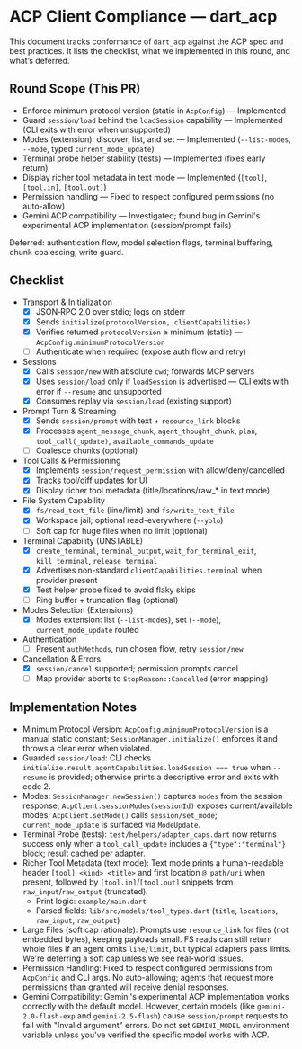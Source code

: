 # ACP Client Compliance — dart_acp

This document tracks conformance of `dart_acp` against the ACP spec and best practices. It lists the checklist, what we implemented in this round, and what’s deferred.

## Round Scope (This PR)

- Enforce minimum protocol version (static in `AcpConfig`) — Implemented
- Guard `session/load` behind the `loadSession` capability — Implemented (CLI exits with error when unsupported)
- Modes (extension): discover, list, and set — Implemented (`--list-modes`, `--mode`, typed `current_mode_update`)
- Terminal probe helper stability (tests) — Implemented (fixes early return)
- Display richer tool metadata in text mode — Implemented (`[tool]`, `[tool.in]`, `[tool.out]`)
- Permission handling — Fixed to respect configured permissions (no auto-allow)
- Gemini ACP compatibility — Investigated; found bug in Gemini's experimental ACP implementation (session/prompt fails)

Deferred: authentication flow, model selection flags, terminal buffering, chunk coalescing, write guard.

## Checklist

- Transport & Initialization
  - [x] JSON‑RPC 2.0 over stdio; logs on stderr
  - [x] Sends `initialize(protocolVersion, clientCapabilities)`
  - [x] Verifies returned `protocolVersion` ≥ minimum (static) — `AcpConfig.minimumProtocolVersion`
  - [ ] Authenticate when required (expose auth flow and retry)

- Sessions
  - [x] Calls `session/new` with absolute `cwd`; forwards MCP servers
  - [x] Uses `session/load` only if `loadSession` is advertised — CLI exits with error if `--resume` and unsupported
  - [x] Consumes replay via `session/load` (existing support)

- Prompt Turn & Streaming
  - [x] Sends `session/prompt` with text + `resource_link` blocks
  - [x] Processes `agent_message_chunk`, `agent_thought_chunk`, `plan`, `tool_call(_update)`, `available_commands_update`
  - [ ] Coalesce chunks (optional)

- Tool Calls & Permissioning
  - [x] Implements `session/request_permission` with allow/deny/cancelled
  - [x] Tracks tool/diff updates for UI
  - [x] Display richer tool metadata (title/locations/raw_* in text mode)

- File System Capability
  - [x] `fs/read_text_file` (line/limit) and `fs/write_text_file`
  - [x] Workspace jail; optional read-everywhere (`--yolo`)
  - [ ] Soft cap for huge files when no limit (optional)

- Terminal Capability (UNSTABLE)
  - [x] `create_terminal`, `terminal_output`, `wait_for_terminal_exit`, `kill_terminal`, `release_terminal`
  - [x] Advertises non-standard `clientCapabilities.terminal` when provider present
  - [x] Test helper probe fixed to avoid flaky skips
  - [ ] Ring buffer + truncation flag (optional)

- Modes Selection (Extensions)
  - [x] Modes extension: list (`--list-modes`), set (`--mode`), `current_mode_update` routed

- Authentication
  - [ ] Present `authMethods`, run chosen flow, retry `session/new`

- Cancellation & Errors
  - [x] `session/cancel` supported; permission prompts cancel
  - [ ] Map provider aborts to `StopReason::Cancelled` (error mapping)

## Implementation Notes

- Minimum Protocol Version: `AcpConfig.minimumProtocolVersion` is a manual static constant; `SessionManager.initialize()` enforces it and throws a clear error when violated.
- Guarded `session/load`: CLI checks `initialize.result.agentCapabilities.loadSession === true` when `--resume` is provided; otherwise prints a descriptive error and exits with code 2.
- Modes: `SessionManager.newSession()` captures `modes` from the session response; `AcpClient.sessionModes(sessionId)` exposes current/available modes; `AcpClient.setMode()` calls `session/set_mode`; `current_mode_update` is surfaced via `ModeUpdate`.
- Terminal Probe (tests): `test/helpers/adapter_caps.dart` now returns success only when a `tool_call_update` includes a `{"type":"terminal"}` block; result cached per adapter.
 - Richer Tool Metadata (text mode): Text mode prints a human-readable header `[tool] <kind> <title>` and first location `@ path/uri` when present, followed by `[tool.in]`/`[tool.out]` snippets from `raw_input`/`raw_output` (truncated).
   - Print logic: `example/main.dart`
   - Parsed fields: `lib/src/models/tool_types.dart` (`title`, `locations`, `raw_input`, `raw_output`)
 - Large Files (soft cap rationale): Prompts use `resource_link` for files (not embedded bytes), keeping payloads small. FS reads can still return whole files if an agent omits `line/limit`, but typical adapters pass limits. We're deferring a soft cap unless we see real-world issues.
- Permission Handling: Fixed to respect configured permissions from `AcpConfig` and CLI args. No auto-allowing; agents that request more permissions than granted will receive denial responses.
- Gemini Compatibility: Gemini's experimental ACP implementation works correctly with the default model. However, certain models (like `gemini-2.0-flash-exp` and `gemini-2.5-flash`) cause `session/prompt` requests to fail with "Invalid argument" errors. Do not set `GEMINI_MODEL` environment variable unless you've verified the specific model works with ACP.

